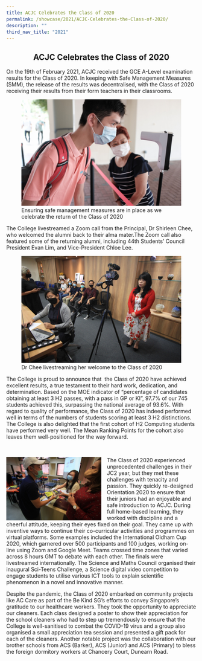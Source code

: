 ```yaml
---
title: ACJC Celebrates the Class of 2020
permalink: /showcase/2021/ACJC-Celebrates-the-Class-of-2020/
description: ""
third_nav_title: "2021"
---
```

## <center> ACJC Celebrates the Class of 2020 </center>

On the 19th of February 2021, ACJC received the GCE A-Level examination results for the Class of 2020. In keeping with Safe Management Measures (SMM), the release of the results was decentralised, with the Class of 2020 receiving their results from their form teachers in their classrooms.


<figure>
<img src="/images/EnsuringSafeDistance.jpeg">
	<figcaption>Ensuring safe management measures are in place as we celebrate the return of the Class of 2020</figcaption>
</figure>

The College livestreamed a Zoom call from the Principal, Dr Shirleen Chee, who welcomed the alumni back to their alma mater.The Zoom call also featured some of the returning alumni, including 44th Students’ Council President Evan Lim, and Vice-President Chloe Lee.



<figure>
<img src="/images/DrCheeLiveStream.jpeg">
Dr Chee livestreaming her welcome to the Class of 2020</figcaption>
</figure>

The College is proud to announce that  the Class of 2020 have achieved excellent results, a true testament to their hard work, dedication, and determination. Based on the MOE indicator of “percentage of candidates obtaining at least 3 H2 passes, with a pass in GP or KI”, 97.7% of our 745 students achieved this, surpassing the national average of 93.6%. With regard to quality of performance, the Class of 2020 has indeed performed well in terms of the numbers of students scoring at least 3 H2 distinctions. The College is also delighted that the first cohort of H2 Computing students have performed very well. The Mean Ranking Points for the cohort also leaves them well-positioned for the way forward.

<br>

<img src="/images/Receiving%20results%20from%20the%20form%20teachers.jpeg" style= "width: 50%; margin-right:15px;" align = "left"> The Class of 2020 experienced unprecedented challenges in their JC2 year, but they met these challenges with tenacity and passion. They quickly re-designed Orientation 2020 to ensure that their juniors had an enjoyable and safe introduction to ACJC. During full home-based learning, they worked with discipline and a cheerful attitude, keeping their eyes fixed on their goal. They came up with inventive ways to continue their co-curricular activities and programmes on virtual platforms. Some examples included the International Oldham Cup 2020, which garnered over 500 participants and 100 judges, working on-line using Zoom and Google Meet. Teams crossed time zones that varied across 8 hours GMT to debate with each other. The finals were livestreamed internationally. The Science and Maths Council organised their inaugural Sci-Teens Challenge, a Science digital video competition to engage students to utilise various ICT tools to explain scientific phenomenon in a novel and innovative manner.

Despite the pandemic, the Class of 2020 embarked on community projects like AC Care as part of the Be Kind SG’s efforts to convey Singapore’s gratitude to our healthcare workers. They took the opportunity to appreciate our cleaners. Each class designed a poster to show their appreciation for the school cleaners who had to step up tremendously to ensure that the College is well-sanitised to combat the COVID-19 virus and a group also organised a small appreciation tea session and presented a gift pack for each of the cleaners. Another notable project was the collaboration with our brother schools from ACS (Barker), ACS (Junior) and ACS (Primary) to bless the foreign dormitory workers at Chancery Court, Dunearn Road.



